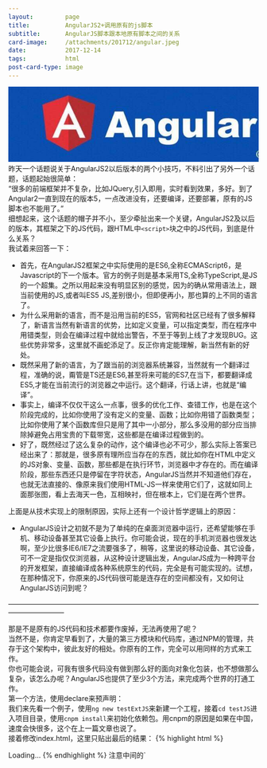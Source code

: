 ```yaml
---
layout:         page
title:          AngularJS2+调用原有的js脚本
subtitle:       AngularJS脚本跟本地原有脚本之间的关系
card-image:     /attachments/201712/angular.jpeg
date:           2017-12-14
tags:           html
post-card-type: image
---
```

![](/attachments/201712/angular.jpeg)
昨天一个话题说关于AngularJS2以后版本的两个小技巧，不料引出了另外一个话题，话题起始很简单：  
“很多的前端框架并不复杂，比如JQuery,引入即用，实时看到效果，多好。到了Angular2一直到现在的版本5，一点改进没有，还要编译，还要部署，原有的JS脚本也不能用了。”  
细想起来，这个话题的帽子并不小，至少牵扯出来一个关键，AngularJS2及以后的版本，其框架之下的JS代码，跟HTML中`<script>`块之中的JS代码，到底是什么关系？  
我试着来回答一下：
* 首先，在AngularJS2框架之中实际使用的是ES6,全称ECMAScript6，是Javascript的下一个版本。官方的例子则是基本采用TS,全称TypeScript,是JS的一个超集。之所以用起来没有明显区别的感觉，因为的确从常用语法上，跟当前使用的JS,或者叫ES5 JS,差别很小，但即便再小，那也算的上不同的语言了。
* 为什么采用新的语言，而不是沿用当前的ES5，官网和社区已经有了很多解释了，新语言当然有新语言的优势，比如定义变量，可以指定类型，而在程序中用错类型，则会在编译过程中就给出警告，不至于等到上线了才发现BUG。这些优势非常多，这里就不画蛇添足了。反正你肯定能理解，新当然有新的好处。
* 既然采用了新的语言，为了跟当前的浏览器系统兼容，当然就有一个翻译过程，准确的说，甭管是TS还是ES6,甚至将来可能的ES7,在当下，都要翻译成ES5,才能在当前流行的浏览器之中运行。这个翻译，行话上讲，也就是“编译”。
* 事实上，编译不仅仅干这么一点事，很多的优化工作、查错工作，也是在这个阶段完成的，比如你使用了没有定义的变量、函数；比如你用错了函数类型；比如你使用了某个函数库但只是用了其中一小部分，那么多没用的部分应当排除掉避免占用宝贵的下载带宽，这些都是在编译过程做到的。
* 好了，既然经过了这么复杂的动作，这个编译也必不可少，那么实际上答案已经出来了：那就是，很多原有理所应当存在的东西，就比如你在HTML中定义的JS对象、变量、函数，那些都是在执行环节，浏览器中才存在的。而在编译阶段，那些东西还只是停留在字符状态，AngularJS当然并不知道他们存在，也就无法直接的、像原来我们使用HTML-JS一样来使用它们了，这就如同上面那张图，看上去海天一色，互相映衬，但在根本上，它们是在两个世界。

上面是从技术实现上的限制原因，实际上还有一个设计哲学逻辑上的原因：
* AngularJS设计之初就不是为了单纯的在桌面浏览器中运行，还希望能够在手机、移动设备甚至其它设备上执行。你可能会说，现在的手机浏览器也很发达啊，至少比很多IE6/IE7之流要强多了，稍等，这里说的移动设备、其它设备，可不一定是指仅仅浏览器，从这种设计逻辑出发，AngularJS成为一种跨平台的开发框架，直接编译成各种系统原生的代码，完全是有可能实现的。试想，在那种情况下，你原来的JS代码很可能是连存在的空间都没有，又如何让AngularJS访问到呢？

————————————————————————————————————————————

那是不是原有的JS代码和技术都要作废掉，无法再使用了呢？  
当然不是，你肯定早看到了，大量的第三方模块和代码库，通过NPM的管理，共存于这个架构中，彼此友好的相处。你原有的工作，完全可以用同样的方式来工作。  
你也可能会说，可我有很多代码没有做到那么好的面向对象化包装，也不想做那么复杂，该怎么办呢？AngularJS也提供了至少3个方法，来完成两个世界的打通工作。  
第一个方法，使用declare来预声明：  
我们来先看一个例子，使用`ng new testExtJS`来新建一个工程，接着`cd testJS`进入项目目录，使用`cnpm install`来初始化依赖包。用cnpm的原因是如果在中国，速度会快很多，这个在上一篇文章也说了。  
接着修改index.html，这里只贴出最后的结果：
{% highlight html %}
<head>
    <meta charset="utf-8">
    <title>TestExtJs</title>
    <base href="/">
    <meta name="viewport" content="width=device-width, initial-scale=1">
    <link rel="icon" type="image/x-icon" href="favicon.ico">
</head>
<body>
<script>
	var webGlObject = (function() {
	    return {
	        init: function() {
	            alert('webGlObject initialized');
	        }
	    }
	})(webGlObject || {})	
</script>
    <app-root>Loading...</app-root>
</body>

</html>
{% endhighlight %}
注意中间的`<script>`块是我们增加的部分，来模拟我们在html本地已经有了一段js代码。  
然后在app.component.ts中增加声明和调用的部分：  
```ts
import { Component } from '@angular/core';

declare var webGlObject: any;

@Component({
  selector: 'app-root',
  templateUrl: './app.component.html',
  styleUrls: ['./app.component.css']
})
export class AppComponent {
  title = 'app works!';
  constructor() {
    this.title="constructor works!"
    webGlObject.init();
  }

}
```
注意上面代码中的declare声明，和下面添加的constructor构造函数和其中对js对象的调用。  
declare的意思就是告诉AngularJS，相信我，虽然现在你看不到对象webGlObject，但相信我，或早或晚，反正你一定会看到它的存在的，你正常编译、正常执行就好啦。当然这里的潜台词和副作用就是：诺，AngularJS,这部分代码我负责啦，你不用管它的对错，反正错了我也不会怪你。    
使用这种方法，类似上一篇文章的问题，你也完全可以声明一个window对象，然后直接访问其中的userAgent:  
```ts
	...
declare var window:any;
	...
    console.log(window.navigator.userAgent);
```
问题又来了，既然直接能访问到window对象，那还用什么ng4-device-detector组件，直接从userAgent中判断设备类型不好吗？  
这就牵涉到我上面解释的最后一条，将来这段AngularJS代码，很可能不是运行在一个浏览器，其中可能根本没有window/document对象，那时候，这段代码就出错了。当然你可能会说，不不不，我就是在浏览器运行，不考虑别的。OK,我也不较劲，你当我没说，你完全可以就这么用。  
但是比较规范的办法，应当是把window对象以及你需要的其它类似对象，写成一个服务，然后注入到app.component之中，这样，即便将来运行环境有变化，只修改服务部分代码，你的主程序完全可以不用修改。  
落实到代码，大致是这样，首先把window对象包装成一个服务：  
```ts
import { Injectable } from '@angular/core';

function _window() : any {
   // return the global native browser window object
   return window;
}

@Injectable()
export class WindowRef {
   get nativeWindow() : any {
      return _window();
   }
}
```
注册到provider:
```ts
import { WindowRef } from './WindowRef';

...

@NgModule({
    ...
    providers: [ WindowRef ]
})
export class AppModule{}
```
在需要的组件中，引用这个服务，然后就可以使用了：
```ts
...
import { WindowRef } from './WindowRef';
...
@Component({...})
class MyComponent {
...
    constructor(private winRef: WindowRef) {
        // 得到window对象
        console.log('Native window obj', winRef.nativeWindow);
    }
...
}
```
我得承认，这样是麻烦了不少，不过规范、可复用的代码，本身的确就多了很多限制。  
参考资料：<https://juristr.com/blog/2016/09/ng2-get-window-ref/>

————————————————————————————————————————————

AngularJS也一直在努力，尽力弥合这种鸿沟，其中HostListener和HostBinding就是具体的两个实现，也是我们开始所说的3个方法中的后两个。  
HostListener 是属性装饰器，用来为宿主元素添加事件监听，这个行为表示html端某个元素的事件，产生到达TS脚本的调用动作。比如：
```ts
import { Directive, HostListener } from '@angular/core';

@Directive({
    selector: 'button[counting]'
})
class CountClicks {
    numberOfClicks = 0;

    @HostListener('click', ['$event.target'])
    onClick(btn: HTMLElement) {
        console.log('button', btn, 'number of clicks:', this.numberOfClicks++);
    }
}
```
使用counting装饰的button按钮，每次点击，都会产生一次计数行为，并且打印到控制的日志中去。  
HostBinding 是属性装饰器，用来动态设置宿主元素的属性值，这个跟上面的动作相反，表示首先标记在html某元素的某属性，然后在TS脚本端，对这个属性进行设置、赋值。比如：
```ts
import { Directive, HostBinding, HostListener } from '@angular/core';

@Directive({
    selector: '[exeButtonPress]'
})
export class ExeButtonPress {
    @HostBinding('attr.role') role = 'button';
    @HostBinding('class.pressed') isPressed: boolean;

    @HostListener('mousedown') hasPressed() {
        this.isPressed = true;
    }
    @HostListener('mouseup') hasReleased() {
        this.isPressed = false;
    }
}
```
上面的代码表示，如果某个html元素用exeButtonPress属性修饰之后，会有一个.pressed属性，可以监控到鼠标按下、抬起的事件，这表现了html元素到ts端双向的互动。  
HostListener和HostBinding有一个简写的形式host,如下所示：
```ts
import { Directive, HostListener } from '@angular/core';

@Directive({
    selector: '[exeButtonPress]',
    host: {
      'role': 'button',
      '[class.pressed]': 'isPressed'
    }
})
export class ExeButtonPress {
    isPressed: boolean;

    @HostListener('mousedown') hasPressed() {
        this.isPressed = true;
    }
    @HostListener('mouseup') hasReleased() {
        this.isPressed = false;
    }
}
```
看看，跟上一篇中快捷键绑定的方法很相似了？  
这一部分的代码使用了<https://segmentfault.com/a/1190000008878888>的资料，这篇文章写的很细致，想详细了解的建议及早阅读。


